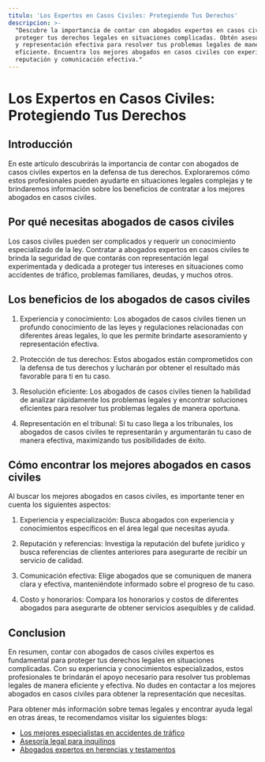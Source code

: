 ```yaml
---
titulo: 'Los Expertos en Casos Civiles: Protegiendo Tus Derechos'
descripcion: >-
  "Descubre la importancia de contar con abogados expertos en casos civiles para
  proteger tus derechos legales en situaciones complicadas. Obtén asesoramiento
  y representación efectiva para resolver tus problemas legales de manera
  eficiente. Encuentra los mejores abogados en casos civiles con experiencia,
  reputación y comunicación efectiva."
---
```


# Los Expertos en Casos Civiles: Protegiendo Tus Derechos

## Introducción

En este artículo descubrirás la importancia de contar con abogados de casos civiles expertos en la defensa de tus derechos. Exploraremos cómo estos profesionales pueden ayudarte en situaciones legales complejas y te brindaremos información sobre los beneficios de contratar a los mejores abogados en casos civiles.

## Por qué necesitas abogados de casos civiles

Los casos civiles pueden ser complicados y requerir un conocimiento especializado de la ley. Contratar a abogados expertos en casos civiles te brinda la seguridad de que contarás con representación legal experimentada y dedicada a proteger tus intereses en situaciones como accidentes de tráfico, problemas familiares, deudas, y muchos otros.

## Los beneficios de los abogados de casos civiles

1. Experiencia y conocimiento: Los abogados de casos civiles tienen un profundo conocimiento de las leyes y regulaciones relacionadas con diferentes áreas legales, lo que les permite brindarte asesoramiento y representación efectiva.

2. Protección de tus derechos: Estos abogados están comprometidos con la defensa de tus derechos y lucharán por obtener el resultado más favorable para ti en tu caso.

3. Resolución eficiente: Los abogados de casos civiles tienen la habilidad de analizar rápidamente los problemas legales y encontrar soluciones eficientes para resolver tus problemas legales de manera oportuna.

4. Representación en el tribunal: Si tu caso llega a los tribunales, los abogados de casos civiles te representarán y argumentarán tu caso de manera efectiva, maximizando tus posibilidades de éxito.

## Cómo encontrar los mejores abogados en casos civiles

Al buscar los mejores abogados en casos civiles, es importante tener en cuenta los siguientes aspectos:

1. Experiencia y especialización: Busca abogados con experiencia y conocimientos específicos en el área legal que necesitas ayuda.

2. Reputación y referencias: Investiga la reputación del bufete jurídico y busca referencias de clientes anteriores para asegurarte de recibir un servicio de calidad.

3. Comunicación efectiva: Elige abogados que se comuniquen de manera clara y efectiva, manteniéndote informado sobre el progreso de tu caso.

4. Costo y honorarios: Compara los honorarios y costos de diferentes abogados para asegurarte de obtener servicios asequibles y de calidad.

## Conclusion




En resumen, contar con abogados de casos civiles expertos es fundamental para proteger tus derechos legales en situaciones complicadas. Con su experiencia y conocimientos especializados, estos profesionales te brindarán el apoyo necesario para resolver tus problemas legales de manera eficiente y efectiva. No dudes en contactar a los mejores abogados en casos civiles para obtener la representación que necesitas.





Para obtener más información sobre temas legales y encontrar ayuda legal en otras áreas, te recomendamos visitar los siguientes blogs:





- [Los mejores especialistas en accidentes de tráfico](los-mejores-abogados-en-accidentes-de-trafico)
- [Asesoría legal para inquilinos](ayuda-legal-para-inquilinos)
- [Abogados expertos en herencias y testamentos](abogados-expertos-en-herencias-y-testamentos)




